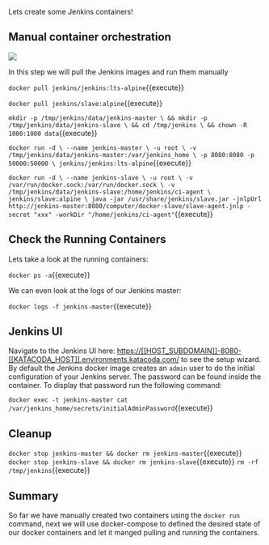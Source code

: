 Lets create some Jenkins containers!

## Manual container orchestration

![](http://www.scmgalaxy.com/tutorials/wp-content/uploads/2018/05/jenkins-architecture-master-slave.jpg)

In this step we will pull the Jenkins images and run them manually

`docker pull jenkins/jenkins:lts-alpine`{{execute}}

`docker pull jenkins/slave:alpine`{{execute}}

`mkdir -p /tmp/jenkins/data/jenkins-master \
    && mkdir -p /tmp/jenkins/data/jenkins-slave \
    && cd /tmp/jenkins \
    && chown -R 1000:1000 data`{{execute}}

`docker run -d \
    --name jenkins-master \
    -u root \
    -v /tmp/jenkins/data/jenkins-master:/var/jenkins_home \
    -p 8080:8080 -p 50000:50000 \
    jenkins/jenkins:lts-alpine`{{execute}}

`docker run -d \
    --name jenkins-slave \
    -u root \
    -v /var/run/docker.sock:/var/run/docker.sock \
    -v /tmp/jenkins/data/jenkins-slave:/home/jenkins/ci-agent \
    jenkins/slave:alpine \
    java -jar /usr/share/jenkins/slave.jar -jnlpUrl http://jenkins-master:8080/computer/docker-slave/slave-agent.jnlp -secret "xxx" -workDir "/home/jenkins/ci-agent"`{{execute}}

## Check the Running Containers

Lets take a look at the running containers:

`docker ps -a`{{execute}}

We can even look at the logs of our Jenkins master:

`docker logs -f jenkins-master`{{execute}}

## Jenkins UI

Navigate to the Jenkins UI here: [https://[[HOST_SUBDOMAIN]]-8080-[[KATACODA_HOST]].environments.katacoda.com/](https://[[HOST_SUBDOMAIN]]-8080-[[KATACODA_HOST]].environments.katacoda.com/) to see the setup wizard. By default the Jenkins docker image creates an `admin` user to do the initial configuration of your Jenkins server. The password can be found inside the container. To display that password run the following command:

`docker exec -t jenkins-master cat /var/jenkins_home/secrets/initialAdminPassword`{{execute}}

## Cleanup
`docker stop jenkins-master && docker rm jenkins-master`{{execute}}
`docker stop jenkins-slave && docker rm jenkins-slave`{{execute}}
`rm -rf /tmp/jenkins`{{execute}}

## Summary

So far we have manually created two containers using the `docker run` command, next we will use docker-compose to defined the desired state of our docker containers and let it manged pulling and running the containers.